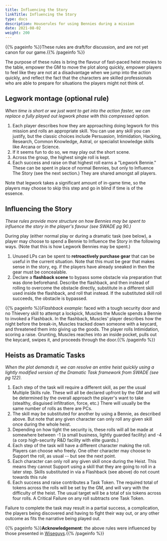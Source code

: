 ```yaml
---
title: Influencing the Story
linkTitle: Influencing the Story
type: docs
description: Houserules for using Bennies during a mission
date: 2021-08-02
weight: 200
---
```


{{% pageinfo %}}These rules are draft/for discussion, and are not yet canon for our game.{{% /pageinfo %}}

The purpose of these rules is bring the flavour of fast-paced heist movies to the table, empower the GM to move the plot along quickly, empower players to feel like they are not at a disadvantage when we jump into the action quickly, and reflect the fact that the characters are skilled professionals who are able to prepare for situations the players might not think of.

## Legwork montage (optional rule)

*When time is short or we just want to get into the action faster, we can replace a fully played out legwork phase with this compressed option.*

1. Each player describes how they are approaching doing legwork for this mission and rolls an appropriate skill. You can use any skill you can justify, but the classic choices include Persuasion, Intimidation, Hacking, Research, Common Knowledge, Astral, or specialist knowledge skills like Arcana or Science.
2. If it seems fun to do so, we may play out the short scene.
3. Across the group, the highest single roll is kept.
4. Each success and raise on that highest roll earns a "Legwork Bennie." These can be spent in place of normal Bennies, but only to Influence The Story (see the next section.) They are shared amongst all players.

Note that legwork takes a significant amount of in-game time, so the players may choose to skip this step and go in blind if time is of the essence. 

## Influencing the Story

*These rules provide more structure on how Bennies may be spent to influence the story in the player's favour (see SWADE pg 90.)*

During play (either normal play or during a dramatic task (see below), a player may choose to spend a Bennie to Influence the Story in the following ways. (Note that this is how Legwork Bennies may be spent.)

1. Unused LPs can be spent to **retroactively purchase gear** that can be useful in the current situation. Note that this must be gear that makes sense in the story, eg. if the players have already sneaked in then the gear must be concealable.
2. Declare a **flashback scene** to bypass some obstacle via preparation that was done beforehand. Describe the flashback, and then instead of rolling to overcome the obstacle directly, substitute in a different skill used inside the flashback, and roll that instead. If the substituted skill roll succeeds, the obstacle is bypassed.

<!-- TODO: add contacts/connections here --> 

{{% pageinfo %}}*Flashback example*: faced with a tough security door and no Thievery skill to attempt a lockpick, Muscles the Muscle spends a Bennie to invoked a Flashback. In the flashback, Muscles' player describes how the night before the break-in, Muscles tracked down someone with a keycard, and threatened them into giving up the goods. The player rolls Intimidation, scoring a raise. Grunting, Muscles reaches into an inside pocket, pulls out the keycard, swipes it, and proceeds through the door.{{% /pageinfo %}} 

## Heists as Dramatic Tasks

*When the plot demands it, we can resolve an entire heist quickly using a lightly modified version of the Dramatic Task framework from SWADE (see pg 122).*

1. Each step of the task will require a different skill, as per the usual Multiple Skills rule. These will all be declared upfront by the GM and will be determined by the overall approach the player's want to take (stealthy, disguised infiltration, force, etc.) There will usually be the same number of rolls as there are PCs.
2. The skill may be substituted for another by using a Bennie, as described above. But note that any given character can only roll any given skill once during the whole heist.
2. Depending on how tight the security is, these rolls will all be made at somewhere between -1 (a small business, lightly guarded facility) and -4 (a corp high-security R&D facility with elite guards.)
2. Each step of the task will have a different character making the roll. Players can choose who freely. One other character may choose to Support the roll, as usual -- but see the next point.
3. Each character can only roll any given skill once during the Heist. This means they cannot Support using a skill that they are going to roll in a later step. Skills substituted in via a Flashback (see above) do not count towards this rule
4. Each success and raise contributes a Task Token. The required total of tokens across the rolls will be set by the GM, and will vary with the difficulty of the heist. The usual target will be a total of six tokens across four rolls. A Critical Failure on any roll subtracts one Task Token.

Failure to complete the task may result in a partial success, a complication, the players being discovered and having to fight their way out, or any other outcome as fits the narrative being played out.

{{% pageinfo %}}**Acknowledgement**: the above rules were influenced by those presented in [Wiseguys](https://www.drivethrurpg.com/m/product/290098).{{% /pageinfo %}} 
